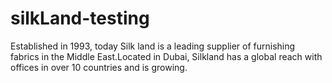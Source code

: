 # silkLand-testing
Established in 1993, today Silk land is a leading supplier of furnishing fabrics in the Middle East.Located in Dubai, Silkland has a global reach with offices in over 10 countries and is growing.
